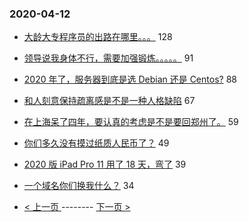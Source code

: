 ### 2020-04-12 
- [大龄大专程序员的出路在哪里。。。](https://www.v2ex.com/t/661697) 128
- [领导说我身体不行，需要加强锻炼。。。。。](https://www.v2ex.com/t/661638) 91
- [2020 年了，服务器到底是选 Debian 还是 Centos?](https://www.v2ex.com/t/661588) 88
- [和人刻意保持疏离感是不是一种人格缺陷](https://www.v2ex.com/t/661681) 67
- [在上海呆了四年，要认真的考虑是不是要回郑州了。](https://www.v2ex.com/t/661667) 59
- [你们多久没有摸过纸质人民币了？](https://www.v2ex.com/t/661615) 49
- [2020 版 iPad Pro 11 用了 18 天，弯了](https://www.v2ex.com/t/661598) 39
- [一个域名你们换我什么？](https://www.v2ex.com/t/661539) 34 

- [ < 上一页 ](https://github.com/able8/v2ex-hot-record/blob/master/2020-04-11.md) -------- [ 下一页 > ](https://github.com/able8/v2ex-hot-record/blob/master/2020-04-13.md)